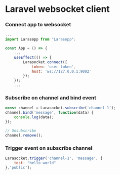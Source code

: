 # Laravel websocket client

### Connect app to websocket
```js
...
import Larasopp from "Larasopp";

const App = () => {
	...
	useEffect(() => {
		Larasocket.connect({
			token: 'user token',
			host: 'ws://127.0.0.1:9002'
		});
	});
	...

```

### Subscribe on channel and bind event
```js
const channel = Larasocket.subscribe('channel-1');
channel.bind('message', function(data) {
	console.log(data);
});

// Unsubscribe
channel.remove();
```

### Trigger event on subscribe channel

```js
Larasocket.trigger('channel-1', 'message', {
	test: "hello world"
},'public');
```